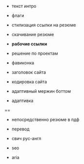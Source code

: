 + текст интро

+ флаги

+ стилизация ссылки на резюме

+ скачивание резюме

- **рабочие ссылки**

- решение по проектам

- фавиконка

- заголовок сайта

+ кодировка сайта

- адаптивный мержин боттом

- адаптивка

==

- непосредственно резюме в пдф

- перевод

- свич рус-англ

- seo

- aria




